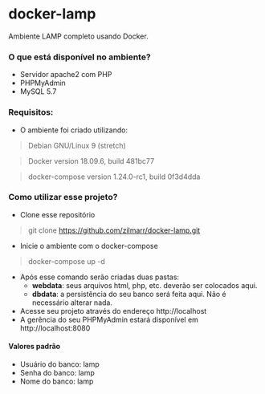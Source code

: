 # docker-lamp
Ambiente LAMP completo usando Docker.

### O que está disponível no ambiente?
* Servidor apache2 com PHP
* PHPMyAdmin
* MySQL 5.7

### Requisitos:
* O ambiente foi criado utilizando:
> Debian GNU/Linux 9 (stretch)

> Docker version 18.09.6, build 481bc77

> docker-compose version 1.24.0-rc1, build 0f3d4dda

### Como utilizar esse projeto?
* Clone esse repositório
> git clone https://github.com/zilmarr/docker-lamp.git
* Inicie o ambiente com o docker-compose
> docker-compose up -d
* Após esse comando serão criadas duas pastas:
  * **webdata**: seus arquivos html, php, etc. deverão ser colocados aqui.
  * **dbdata**: a persistência do seu banco será feita aqui. Não é necessário alterar nada.
* Acesse seu projeto através do endereço http://localhost
* A gerência do seu PHPMyAdmin estará disponível em http://localhost:8080

#### Valores padrão
* Usuário do banco: lamp
* Senha do banco: lamp
* Nome do banco: lamp
